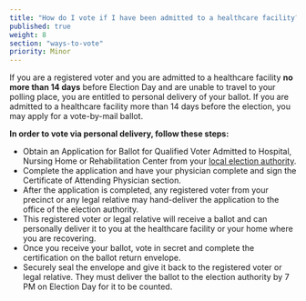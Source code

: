 ```yaml
---
title: "How do I vote if I have been admitted to a healthcare facility?"
published: true
weight: 8
section: "ways-to-vote"
priority: Minor
---
```


If you are a registered voter and you are admitted to a healthcare facility **no more than 14 days** before Election Day and are unable to travel to your polling place, you are entitled to personal delivery of your ballot. If you are admitted to a healthcare facility more than 14 days before the election, you may apply for a vote-by-mail ballot.  

**In order to vote via personal delivery, follow these steps:**  
- Obtain an Application for Ballot for Qualified Voter Admitted to Hospital, Nursing Home or Rehabilitation Center from your [local election authority](http://www.elections.il.gov/ElectionAuthorities/ElecAuthorityList.aspx).  
- Complete the application and have your physician complete and sign the Certificate of Attending Physician section.  
- After the application is completed, any registered voter from your precinct or any legal relative may hand-deliver the application to the office of the election authority.  
- This registered voter or legal relative will receive a ballot and can personally deliver it to you at the healthcare facility or your home where you are recovering.  
- Once you receive your ballot, vote in secret and complete the certification on the ballot return envelope.  
- Securely seal the envelope and give it back to the registered voter or legal relative. They must deliver the ballot to the election authority by 7 PM on Election Day for it to be counted.
